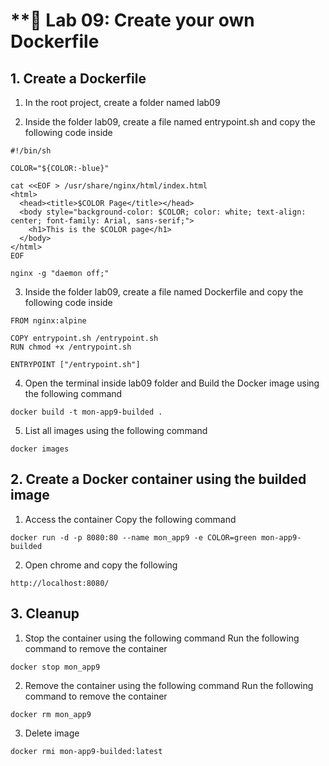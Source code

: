 # **🧪 Lab 09: Create your own Dockerfile

## 1. Create a Dockerfile 

1. In the root project, create a folder named lab09

2. Inside the folder lab09, create a file named entrypoint.sh and copy the following code inside 

```
#!/bin/sh

COLOR="${COLOR:-blue}"

cat <<EOF > /usr/share/nginx/html/index.html
<html>
  <head><title>$COLOR Page</title></head>
  <body style="background-color: $COLOR; color: white; text-align: center; font-family: Arial, sans-serif;">
    <h1>This is the $COLOR page</h1>
  </body>
</html>
EOF

nginx -g "daemon off;"
```

3. Inside the folder lab09, create a file named Dockerfile and copy the following code inside 

```
FROM nginx:alpine

COPY entrypoint.sh /entrypoint.sh
RUN chmod +x /entrypoint.sh

ENTRYPOINT ["/entrypoint.sh"]
```

4. Open the terminal inside lab09 folder and Build the Docker image using the following command
```
docker build -t mon-app9-builded .
```

5. List all images using the following command
```
docker images
```

## 2. Create a Docker container using the builded image

1. Access the container
Copy the following command
```
docker run -d -p 8080:80 --name mon_app9 -e COLOR=green mon-app9-builded
```

2. Open chrome and copy the following
```
http://localhost:8080/
```

## 3. Cleanup

1. Stop the container using the following command
Run the following command to remove the container
```
docker stop mon_app9
```

2. Remove the container using the following command
Run the following command to remove the container
```
docker rm mon_app9
```

3. Delete image
```
docker rmi mon-app9-builded:latest
```